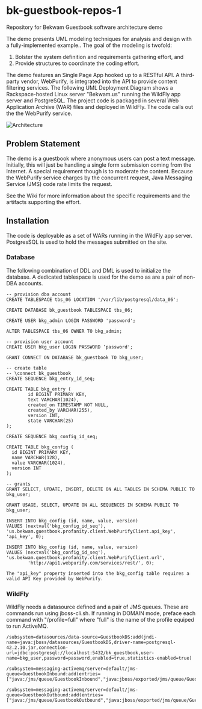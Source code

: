 # bk-guestbook-repos-1
Repository for Bekwam Guestbook software architecture demo

The demo presents UML modeling techniques for analysis and design with a fully-implemented example..  The goal of the modeling is twofold:

1. Bolster the system definition and requirements gathering effort, and
2. Provide structures to coordinate the coding effort. 

The demo features an Single Page App hooked up to a RESTful API.  A third-party vendor, WebPurify, is integrated into the API to provide content filtering services. The following UML Deployment Diagram shows a Rackspace-hosted Linux server "Bekwam.us" running the WildFly app server and PostgreSQL.  The project code is packaged in several Web Application Archive (WAR) files and deployed in WildFly.  The code calls out the the WebPurify service.

![Architecture](https://www.dropbox.com/s/73c242unh0mkkll/BKGuestbook_Deployment_Production.png?raw=1)

## Problem Statement

The demo is a guestbook where anonymous users can post a text message.  Initially, this will just be handling a single form submission coming from the Internet.  A special requirement though is to moderate the content.  Because the WebPurify service charges by the concurrent request, Java Messaging Service (JMS) code rate limits the request.  

See the Wiki for more information about the specific requirements and the artifacts supporting the effort.

## Installation

The code is deployable as a set of WARs running in the WildFly app server.  PostgresSQL is used to hold the messages submitted on the site.

### Database

The following combination of DDL and DML is used to initialize the database.  A dedicated tablespace is used for the demo as are a pair of non-DBA accounts.

```
-- provision dba account
CREATE TABLESPACE tbs_06 LOCATION '/var/lib/postgresql/data_06';

CREATE DATABASE bk_guestbook TABLESPACE tbs_06;

CREATE USER bkg_admin LOGIN PASSWORD 'password';

ALTER TABLESPACE tbs_06 OWNER TO bkg_admin;

-- provision user account
CREATE USER bkg_user LOGIN PASSWORD ‘password';

GRANT CONNECT ON DATABASE bk_guestbook TO bkg_user;

-- create table
-- \connect bk_guestbook
CREATE SEQUENCE bkg_entry_id_seq;

CREATE TABLE bkg_entry (
        id BIGINT PRIMARY KEY,
        text VARCHAR(1024),
        created_on TIMESTAMP NOT NULL,
        created_by VARCHAR(255),
        version INT,
        state VARCHAR(25)        
);

CREATE SEQUENCE bkg_config_id_seq;

CREATE TABLE bkg_config (
  id BIGINT PRIMARY KEY,
  name VARCHAR(128),
  value VARCHAR(1024),
  version INT
);

-- grants
GRANT SELECT, UPDATE, INSERT, DELETE ON ALL TABLES IN SCHEMA PUBLIC TO bkg_user;

GRANT USAGE, SELECT, UPDATE ON ALL SEQUENCES IN SCHEMA PUBLIC TO bkg_user;

INSERT INTO bkg_config (id, name, value, version)
VALUES (nextval('bkg_config_id_seq'), 'us.bekwam.guestbook.profanity.client.WebPurifyClient.api_key', 'api_key', 0);

INSERT INTO bkg_config (id, name, value, version)
VALUES (nextval('bkg_config_id_seq'), 'us.bekwam.guestbook.profanity.client.WebPurifyClient.url', 
        'http://api1.webpurify.com/services/rest/', 0);

The "api_key" property inserted into the bkg_config table requires a valid API Key provided by WebPurify.
```

### WildFly

WildFly needs a datasource defined and a pair of JMS queues.  These are commands run using jboss-cli.sh. If running in DOMAIN mode, preface each command with "/profile=full" where "full" is the name of the profile equiped to run ActiveMQ.

```
/subsystem=datasources/data-source=GuestbookDS:add(jndi-name=java:jboss/datasources/GuestbookDS,driver-name=postgresql-42.2.10.jar,connection-url=jdbc:postgresql://localhost:5432/bk_guestbook,user-name=bkg_user,password=password,enabled=true,statistics-enabled=true)

/subsystem=messaging-activemq/server=default/jms-queue=GuestbookInbound:add(entries=["java:/jms/queue/GuestbookInbound","java:jboss/exported/jms/queue/GuestbookInbound"])

/subsystem=messaging-activemq/server=default/jms-queue=GuestbookOutbound:add(entries=["java:/jms/queue/GuestbookOutbound","java:jboss/exported/jms/queue/GuestbookOutbound"])
```

